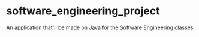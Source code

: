 # software_engineering_project
An application that'll be made on Java for the Software Engineering classes
